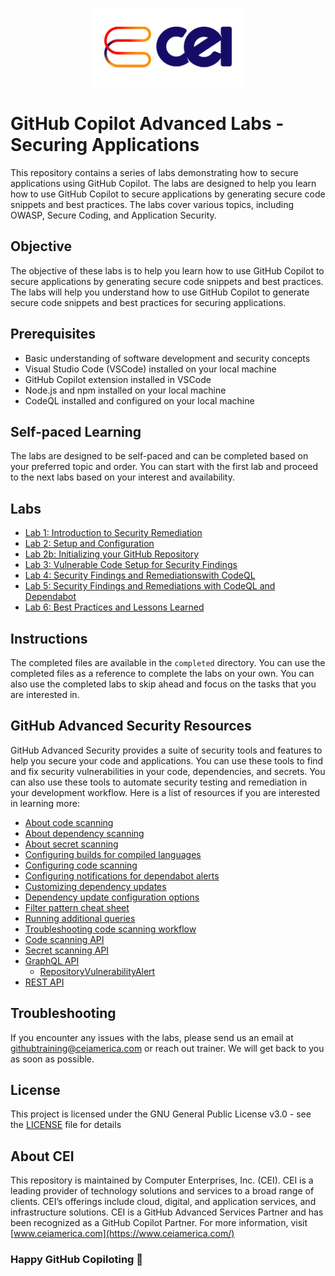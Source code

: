 <p align="center">
  <img width="240" height=126" src="assets/cei.png"/>
</p>
       
# GitHub Copilot Advanced Labs - Securing Applications
This repository contains a series of labs demonstrating how to secure applications using GitHub Copilot. The labs are designed to help you learn how to use GitHub Copilot to secure applications by generating secure code snippets and best practices. The labs cover various topics, including OWASP, Secure Coding, and Application Security.

## Objective
The objective of these labs is to help you learn how to use GitHub Copilot to secure applications by generating secure code snippets and best practices. The labs will help you understand how to use GitHub Copilot to generate secure code snippets and best practices for securing applications.

## Prerequisites
- Basic understanding of software development and security concepts
- Visual Studio Code (VSCode) installed on your local machine
- GitHub Copilot extension installed in VSCode
- Node.js and npm installed on your local machine
- CodeQL installed and configured on your local machine

## Self-paced Learning
The labs are designed to be self-paced and can be completed based on your preferred topic and order. You can start with the first lab and proceed to the next labs based on your interest and availability.

## Labs

- [Lab 1: Introduction to Security Remediation](labs/lab1-intro-to-security-remediation)
- [Lab 2: Setup and Configuration](labs/lab2-setup-and-configuration.md)
- [Lab 2b: Initializing your GitHub Repository](labs/lab2b-initializing-your-repository.md)
- [Lab 3: Vulnerable Code Setup for Security Findings](labs/lab3-vulnerable-code-setup.md)
- [Lab 4: Security Findings and Remediationswith CodeQL](labs/lab4-security-findings-remediations.md)
- [Lab 5: Security Findings and Remediations with CodeQL and Dependabot](labs/lab5-security-remediation-workflow.md)
- [Lab 6: Best Practices and Lessons Learned](labs/lab6-best-practices-lessons-learned.md)

## Instructions
The completed files are available in the `completed` directory. You can use the completed files as a reference to complete the labs on your own. You can also use the completed labs to skip ahead and focus on the tasks that you are interested in.

## GitHub Advanced Security Resources
GitHub Advanced Security provides a suite of security tools and features to help you secure your code and applications. You can use these tools to find and fix security vulnerabilities in your code, dependencies, and secrets. You can also use these tools to automate security testing and remediation in your development workflow. Here is a list of resources if you are interested in learning more: 
- [About code scanning](https://docs.github.com/en/github/finding-security-vulnerabilities-and-errors-in-your-code/about-code-scanning)
- [About dependency scanning](https://docs.github.com/en/free-pro-team@latest/github/managing-security-vulnerabilities/about-alerts-for-vulnerable-dependencies)
- [About secret scanning](https://docs.github.com/en/github/administering-a-repository/about-secret-scanning)
- [Configuring builds for compiled languages](
https://docs.github.com/en/free-pro-team@latest/github/finding-security-vulnerabilities-and-errors-in-your-code/configuring-the-codeql-workflow-for-compiled-languages)
- [Configuring code scanning](https://docs.github.com/en/free-pro-team@latest/github/finding-security-vulnerabilities-and-errors-in-your-code/configuring-code-scanning)
- [Configuring notifications for dependabot alerts](https://docs.github.com/en/free-pro-team@latest/github/managing-security-vulnerabilities/configuring-notifications-for-vulnerable-dependencies#configuring-notifications-for-dependabot-alerts)
- [Customizing dependency updates](https://docs.github.com/en/free-pro-team@latest/github/administering-a-repository/customizing-dependency-updates)
- [Dependency update configuration options](https://docs.github.com/en/free-pro-team@latest/github/administering-a-repository/configuration-options-for-dependency-updates)
- [Filter pattern cheat sheet](https://docs.github.com/en/free-pro-team@latest/actions/reference/workflow-syntax-for-github-actions#filter-pattern-cheat-sheet)
- [Running additional queries](
https://docs.github.com/en/free-pro-team@latest/github/finding-security-vulnerabilities-and-errors-in-your-code/configuring-code-scanning#running-additional-queries)
- [Troubleshooting code scanning workflow](https://docs.github.com/en/free-pro-team@latest/github/finding-security-vulnerabilities-and-errors-in-your-code/troubleshooting-the-codeql-workflow)
- [Code scanning API](https://docs.github.com/en/free-pro-team@latest/rest/reference/code-scanning)
- [Secret scanning API](https://docs.github.com/en/rest/reference/secret-scanning)
- [GraphQL API](https://docs.github.com/en/free-pro-team@latest/graphql)
  - [RepositoryVulnerabilityAlert](https://docs.github.com/en/free-pro-team@latest/graphql/reference/objects#repositoryvulnerabilityalert)
- [REST API](https://docs.github.com/en/free-pro-team@latest/rest)

## Troubleshooting 
If you encounter any issues with the labs, please send us an email at [githubtraining@ceiamerica.com](mailto:githubtraining@ceiamerica.com) or reach out trainer. We will get back to you as soon as possible.

## License
This project is licensed under the GNU General Public License v3.0 - see the [LICENSE](LICENSE) file for details

## About CEI
This repository is maintained by Computer Enterprises, Inc. (CEI). CEI is a leading provider of technology solutions and services to a broad range of clients. CEI’s offerings include cloud, digital, and application services, and infrastructure solutions. CEI is a GitHub Advanced Services Partner and has been recognized as a GitHub Copilot Partner. For more information, visit [www.ceiamerica.com](https://www.ceiamerica.com/)

### Happy GitHub Copiloting 🚀
